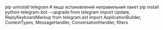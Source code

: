 pip uninstall telegram  # якщо встановлений неправильний пакет
pip install python-telegram-bot --upgrade
from telegram import Update, ReplyKeyboardMarkup
from telegram.ext import ApplicationBuilder, ContextTypes, MessageHandler, ConversationHandler, filters
